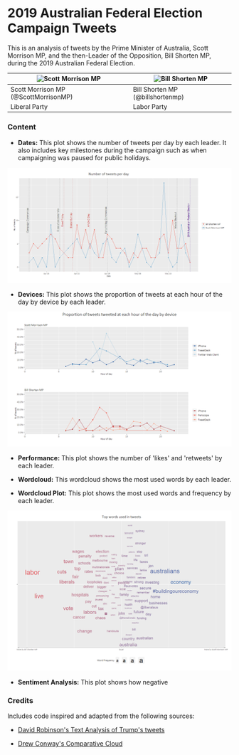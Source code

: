 # 2019 Australian Federal Election Campaign Tweets
This is an analysis of tweets by the Prime Minister of Australia, Scott Morrison MP, and the then-Leader of the Opposition, Bill Shorten MP, during the 2019 Australian Federal Election.

| ![Scott Morrison MP](https://www.google.com/url?sa=i&url=https%3A%2F%2Ftwitter.com%2Fscottmorrisonmp&psig=AOvVaw0Pp0jB1vFuGQM78p0WeeYK&ust=1591487334657000&source=images&cd=vfe&ved=0CAIQjRxqFwoTCJCc-qTu6-kCFQAAAAAdAAAAABAD)  | ![Bill Shorten MP](https://www.google.com/url?sa=i&url=https%3A%2F%2Ftwitter.com%2Fbillshortenmp&psig=AOvVaw0gatTewa5PKQZ5Y49bD_lM&ust=1591487395919000&source=images&cd=vfe&ved=0CAIQjRxqFwoTCPjVucLu6-kCFQAAAAAdAAAAABAD) |
| ------------- | ------------- |
| Scott Morrison MP (@ScottMorrisonMP)| Bill Shorten MP (@billshortenmp)|
| Liberal Party  | Labor Party  |


### Content
- **Dates:** 
This plot shows the number of tweets per day by each leader. It also includes key milestones during the campaign such as when campaigning was paused for public holidays.

![DatesPlot](https://github.com/sarahcgall/auscampaigntweets/blob/master/figs/DatesPlot.png)

- **Devices:**
This plot shows the proportion of tweets at each hour of the day by device by each leader. 

![DevicesPlot](https://github.com/sarahcgall/auscampaigntweets/blob/master/figs/DevicesPlot.png)

- **Performance:**
This plot shows the number of 'likes' and 'retweets' by each leader.

- **Wordcloud:**
This wordcloud shows the most used words by each leader.

- **Wordcloud Plot:**
This plot shows the most used words  and frequency by each leader.

![WordcloudPlot](https://github.com/sarahcgall/auscampaigntweets/blob/master/figs/WordcloudPlot.png)

- **Sentiment Analysis:**
This plot shows how negative

### Credits
Includes code inspired and adapted from the following sources:

- [David Robinson's Text Analysis of Trump's tweets](http://varianceexplained.org/r/trump-tweets/)

- [Drew Conway's Comparative Cloud](https://sites.google.com/site/miningtwitter/questions/talking-about/wordclouds/modified-cloud)